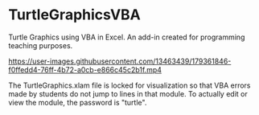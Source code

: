 # TurtleGraphicsVBA
Turtle Graphics using VBA in Excel. An add-in created for programming teaching purposes.


https://user-images.githubusercontent.com/13463439/179361846-f0ffedd4-76ff-4b72-a0cb-e866c45c2b1f.mp4

The TurtleGraphics.xlam file is locked for visualization so that VBA errors made by students do not jump to lines in that module. To actually edit or view the module, the password is "turtle".
